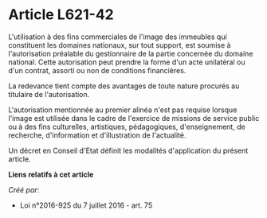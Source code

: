 # Article L621-42

L'utilisation à des fins commerciales de l'image des immeubles qui constituent les domaines nationaux, sur tout support, est
soumise à l'autorisation préalable du gestionnaire de la partie concernée du domaine national. Cette autorisation peut
prendre la forme d'un acte unilatéral ou d'un contrat, assorti ou non de conditions financières.

La redevance tient compte des avantages de toute nature procurés au titulaire de l'autorisation.

L'autorisation mentionnée au premier alinéa n'est pas requise lorsque l'image est utilisée dans le cadre de l'exercice de
missions de service public ou à des fins culturelles, artistiques, pédagogiques, d'enseignement, de recherche, d'information
et d'illustration de l'actualité.

Un décret en Conseil d'Etat définit les modalités d'application du présent article.

**Liens relatifs à cet article**

_Créé par_:

  - Loi n°2016-925 du 7 juillet 2016 - art. 75
